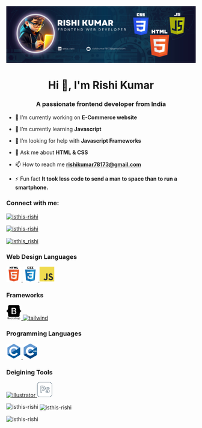 <img src="Github Banner.png">
<h1 align="center">Hi 👋, I'm Rishi Kumar</h1>
<h3 align="center">A passionate frontend developer from India</h3>

- 🔭 I’m currently working on **E-Commerce website**

- 🌱 I’m currently learning **Javascript**

- 🤝 I’m looking for help with **Javascript Frameworks**

- 💬 Ask me about **HTML & CSS**

- 📫 How to reach me **rishikumar78173@gmail.com**

- ⚡ Fun fact **It took less code to send a man to space than to run a smartphone.**

<h3 align="left">Connect with me:</h3>
<p align="left">
  
<a href="https://codepen.io/isthis-rishi" target="blank"><img align="center" src="https://raw.githubusercontent.com/rahuldkjain/github-profile-readme-generator/master/src/images/icons/Social/codepen.svg" alt="isthis-rishi" height="30" width="40" /></a>
  
<a href="https://linkedin.com/in/isthis-rishi" target="blank"><img align="center" src="https://raw.githubusercontent.com/rahuldkjain/github-profile-readme-generator/master/src/images/icons/Social/linked-in-alt.svg" alt="isthis-rishi" height="30" width="40" /></a>

<a href="https://instagram.com/isthis_rishi" target="blank"><img align="center" src="https://raw.githubusercontent.com/rahuldkjain/github-profile-readme-generator/master/src/images/icons/Social/instagram.svg" alt="isthis_rishi" height="30" width="40" /></a>
</p>

<h3 align="left"> Web Design Languages </h3>
<p align="left">


  <a href="https://www.w3.org/html/" target="_blank" rel="noreferrer"> 
  <img src="https://raw.githubusercontent.com/devicons/devicon/master/icons/html5/html5-original-wordmark.svg" alt="html5" width="40" height="40"/> 
  </a>

  <a href="https://www.w3schools.com/css/" target="_blank" rel="noreferrer"> 
  <img src="https://raw.githubusercontent.com/devicons/devicon/master/icons/css3/css3-original-wordmark.svg" alt="css3" width="40" height="40"/> 
  </a>

  <a href="https://developer.mozilla.org/en-US/docs/Web/JavaScript" target="_blank" rel="noreferrer"> 
  <img src="https://raw.githubusercontent.com/devicons/devicon/master/icons/javascript/javascript-original.svg" alt="javascript" width="40" height="40" margin=" 0px 20px"/> 
  </a>
  
  <br>
  <h3 align="left">Frameworks</h3>

  <a href="https://getbootstrap.com" target="_blank" rel="noreferrer"> 
  <img src="https://raw.githubusercontent.com/devicons/devicon/master/icons/bootstrap/bootstrap-plain-wordmark.svg" alt="bootstrap" width="40" height="40"/> 
  </a> 

   <a href="https://tailwindcss.com/" target="_blank" rel="noreferrer"> 
  <img src="https://www.vectorlogo.zone/logos/tailwindcss/tailwindcss-icon.svg" alt="tailwind" width="40" height="40"/>
  </a>
  
  <br>
  <h3 align="left">Programming Languages</h3>
  
  <a href="https://www.cprogramming.com/" target="_blank" rel="noreferrer"> 
  <img src="https://raw.githubusercontent.com/devicons/devicon/master/icons/c/c-original.svg" alt="c" width="40" height="40"/> 
  </a> 

  
  <a href="https://www.w3schools.com/cpp/" target="_blank" rel="noreferrer"> 
  <img src="https://raw.githubusercontent.com/devicons/devicon/master/icons/cplusplus/cplusplus-original.svg" alt="cplusplus" width="40" height="40"/> 
  </a> 

  <br>
  <h3 align="left">Deigining Tools</h3>
  
  <a href="https://www.adobe.com/in/products/illustrator.html" target="_blank" rel="noreferrer">
  <img src="https://www.vectorlogo.zone/logos/adobe_illustrator/adobe_illustrator-icon.svg" alt="illustrator" width="40" height="40"/> 
  </a> 

  
  <a href="https://www.photoshop.com/en" target="_blank" rel="noreferrer"> 
  <img src="https://raw.githubusercontent.com/devicons/devicon/master/icons/photoshop/photoshop-line.svg" alt="photoshop" width="40" height="40"/> 
  </a> 

  </p>

<p>
  <img align="left" src="https://github-readme-stats.vercel.app/api/top-langs?username=isthis-rishi&show_icons=true&locale=en&layout=compact" alt="isthis-rishi" />
</p>

<p>&nbsp;<img align="center" src="https://github-readme-stats.vercel.app/api?username=isthis-rishi&show_icons=true&locale=en" alt="isthis-rishi" /></p>

<p align="left"> <img src="https://komarev.com/ghpvc/?username=isthis-rishi&label=Profile%20views&color=0e75b6&style=flat" alt="isthis-rishi" /> </p>

